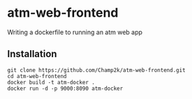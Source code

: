 # atm-web-frontend
Writing a dockerfile to running an atm web app

## Installation

```
git clone https://github.com/Champ2k/atm-web-frontend.git
cd atm-web-frontend
docker build -t atm-docker .
docker run -d -p 9000:8090 atm-docker
```

